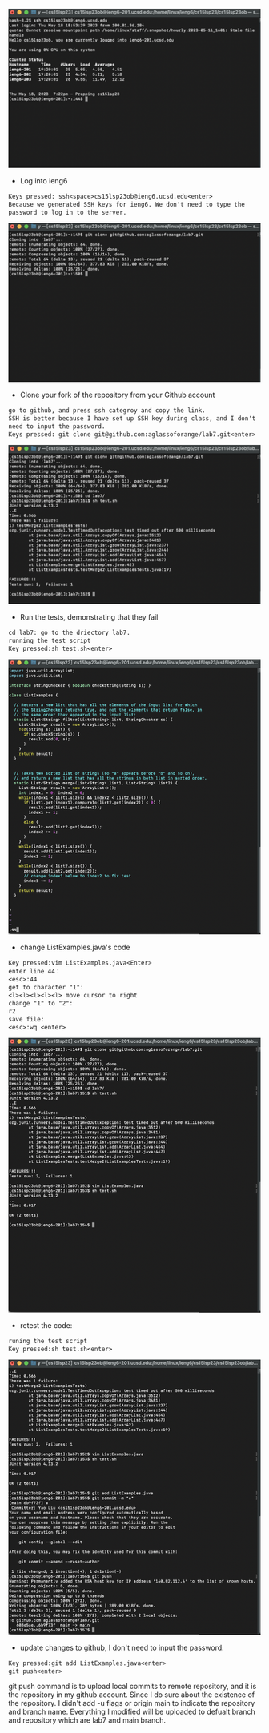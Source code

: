 ![Image](lab4_1.png)

* Log into ieng6 <br />

```
Keys pressed: ssh<space>cs15lsp23ob@ieng6.ucsd.edu<enter>
Because we generated SSH keys for ieng6. We don't need to type the password to log in to the server.
```

![Image](lab4_2.png)

* Clone your fork of the repository from your Github account<br />

```
go to github, and press ssh categroy and copy the link.
SSH is better because I have set up SSH key during class, and I don't need to input the password.
Keys pressed: git clone git@github.com:aglassoforange/lab7.git<enter>
```


![Image](lab4_3.png)

* Run the tests, demonstrating that they fail <br />

```
cd lab7: go to the driectory lab7.
running the test script
Key pressed:sh test.sh<enter>
```


![Image](lab4_4.png)
* change ListExamples.java's code

```
Key pressed:vim ListExamples.java<Enter> 
enter line 44：
<esc>:44 
get to character "1":
<l><l><l><l><l> move cursor to right
change "1" to "2":
r2
save file:
<esc>:wq <enter>
```
![Image](lab4_7.png)
* retest the code:
```
runing the test script
Key pressed:sh test.sh<enter>
```

![Image](lab4_8.png)
* update changes to github, I don't need to input the password:
```
Key pressed:git add ListExamples.java<enter>
git push<enter>
```
git push command is to upload local commits to remote repository, 
and it is the repository in my github account. Since I do sure about the existence of the repository.
I didn't add -u flags or origin main to indicate the repository and branch name.
Everything I modified will be uploaded to defualt branch and repository which are lab7 and main branch.


